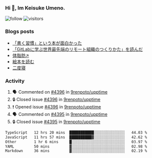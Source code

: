 ### Hi 👋, Im Keisuke Umeno.

<!--
**9renpoto/9renpoto** is a ✨ _special_ ✨ repository because its `README.md` (this file) appears on your GitHub profile.

Here are some ideas to get you started:

- 🔭 I’m currently working on ...
- 🌱 I’m currently learning ...
- 👯 I’m looking to collaborate on ...
- 🤔 I’m looking for help with ...
- 💬 Ask me about ...
- 📫 How to reach me: ...
- 😄 Pronouns: ...
- ⚡ Fun fact: ...
-->

![follow](https://img.shields.io/github/followers/9renpoto?label=Follow&style=social)
![visitors](https://komarev.com/ghpvc/?username=9renpoto&label=Profile%20views&color=0e75b6&style=flat)

### Blogs posts

<!-- BLOG-POST-LIST:START -->
- [「書く習慣」という本が面白かった](https://9renpoto.win/entry/2024/11/11/leave_a_feeling_sad)
- [「GitLabに学ぶ世界最先端のリモート組織のつくりかた」を読んだ](https://9renpoto.win/entry/2024/09/10/remote_organization)
- [体脂肪↗](https://9renpoto.win/entry/2024/08/12/gaining_fat)
- [絵本を読む](https://9renpoto.win/entry/2024/07/26/picture_book)
- [二度寝](https://9renpoto.win/entry/2024/07/18/going_back_to_sleep)
<!-- BLOG-POST-LIST:END -->

### Activity

<!--START_SECTION:activity-->
1. 🗣 Commented on [#4396](https://github.com/9renpoto/upptime/issues/4396#issuecomment-2488595244) in [9renpoto/upptime](https://github.com/9renpoto/upptime)
2. 🔒 Closed issue [#4396](https://github.com/9renpoto/upptime/issues/4396) in [9renpoto/upptime](https://github.com/9renpoto/upptime)
3. ❗ Opened issue [#4396](https://github.com/9renpoto/upptime/issues/4396) in [9renpoto/upptime](https://github.com/9renpoto/upptime)
4. 🗣 Commented on [#4395](https://github.com/9renpoto/upptime/issues/4395#issuecomment-2488482940) in [9renpoto/upptime](https://github.com/9renpoto/upptime)
5. 🔒 Closed issue [#4395](https://github.com/9renpoto/upptime/issues/4395) in [9renpoto/upptime](https://github.com/9renpoto/upptime)
<!--END_SECTION:activity-->

<!--START_SECTION:waka-->

```txt
TypeScript   12 hrs 20 mins  ███████████░░░░░░░░░░░░░░   44.03 %
JavaScript   11 hrs 57 mins  ██████████▓░░░░░░░░░░░░░░   42.62 %
Other        1 hr 6 mins     █░░░░░░░░░░░░░░░░░░░░░░░░   03.97 %
YAML         50 mins         ▓░░░░░░░░░░░░░░░░░░░░░░░░   02.98 %
Markdown     36 mins         ▓░░░░░░░░░░░░░░░░░░░░░░░░   02.19 %
```

<!--END_SECTION:waka-->
